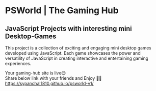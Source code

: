 # PSWorld | The Gaming Hub

## JavaScript Projects with interesting mini Desktop-Games

This project is a collection of exciting and engaging mini desktop games developed using JavaScript. Each game showcases the power and versatility of JavaScript in creating interactive and entertaining gaming experiences.

Your gaming-hub site is live😍 <br>
Share below link with your friends and Enjoy 🎉🥳<br>
https://sypanchal1810.github.io/psworld-v1/
